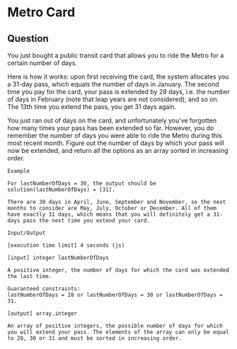 # Metro Card

## Question

You just bought a public transit card that allows you to ride the Metro for a certain number of days.

Here is how it works: upon first receiving the card, the system allocates you a 31-day pass, which equals the number of days in January. The second time you pay for the card, your pass is extended by 28 days, i.e. the number of days in February (note that leap years are not considered), and so on. The 13th time you extend the pass, you get 31 days again.

You just ran out of days on the card, and unfortunately you've forgotten how many times your pass has been extended so far. However, you do remember the number of days you were able to ride the Metro during this most recent month. Figure out the number of days by which your pass will now be extended, and return all the options as an array sorted in increasing order.



```
Example

For lastNumberOfDays = 30, the output should be
solution(lastNumberOfDays) = [31].

There are 30 days in April, June, September and November, so the next months to consider are May, July, October or December. All of them have exactly 31 days, which means that you will definitely get a 31-days pass the next time you extend your card.

Input/Output

[execution time limit] 4 seconds (js)

[input] integer lastNumberOfDays

A positive integer, the number of days for which the card was extended the last time.

Guaranteed constraints:
lastNumberOfDays = 28 or lastNumberOfDays = 30 or lastNumberOfDays = 31.

[output] array.integer

An array of positive integers, the possible number of days for which you will extend your pass. The elements of the array can only be equal to 28, 30 or 31 and must be sorted in increasing order.



```

